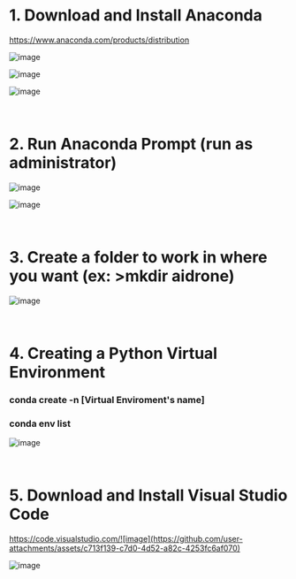 # 1. Download and Install Anaconda

https://www.anaconda.com/products/distribution

![image](https://github.com/user-attachments/assets/1f34c3a2-be47-4a2d-87d7-508d936d06bf)

![image](https://github.com/user-attachments/assets/c046ecb1-1c11-483d-8e07-d9c9cafb4643)

![image](https://github.com/user-attachments/assets/b520b093-0aee-48df-bba6-d0c7bd87d7ff)

<br/>

# 2. Run Anaconda Prompt (run as administrator)

![image](https://github.com/user-attachments/assets/01f93f7f-1e7c-4363-a9ad-ca171f56d330)

![image](https://github.com/user-attachments/assets/8bc10a02-400b-4e4f-89ae-b44668cc3bb5)

<br/>

# 3. Create a folder to work in where you want (ex: >mkdir aidrone)

![image](https://github.com/user-attachments/assets/cfbe62f1-0314-4d3f-8357-00e0f2eab0a9)

<br/>

# 4. Creating a Python Virtual Environment

###  conda   create    -n     [Virtual Enviroment's name] 
###  conda   env    list

![image](https://github.com/user-attachments/assets/fad2be92-ff1a-4af1-a8ff-6853de5ff42c)

<br/>

# 5. Download and Install Visual Studio Code

https://code.visualstudio.com/![image](https://github.com/user-attachments/assets/c713f139-c7d0-4d52-a82c-4253fc6af070)

![image](https://github.com/user-attachments/assets/4b0160b6-1b79-491c-9deb-ce26c3da0a57)

